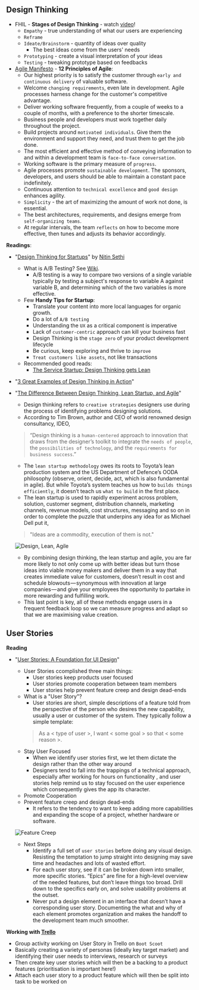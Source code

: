 
## **Design Thinking**
- FHIL - **Stages of Design Thinking** - watch [video](https://www.youtube.com/watch?v=GFffb2H-gK0)!
    - ```Empathy``` - true understanding of what our users are experiencing
    - ```Reframe```
    - ```Ideate/Brainstorm``` - quantity of ideas over quality
        - The best ideas come from the users' needs
    - ```Prototyping``` - create a visual interpretation of your ideas
    - ```Testing``` - tweaking prototype based on feedbacks
- [Agile Manifesto](https://agilemanifesto2018.github.io/) - **12 Principles of Agile**:
    - Our highest priority is to satisfy the customer through ```early and continuous delivery``` of valuable software.
    - Welcome ```changing requirements```, even late in development. Agile processes harness change for the customer's competitive advantage.
    - Deliver working software frequently, from a couple of weeks to a couple of months, with a preference to the shorter timescale.
    - Business people and developers must work together daily throughout the project.
    - Build projects around ```motivated individuals```. Give them the environment and support they need, and trust them to get the job done.
    - The most efficient and effective method of conveying information to and within a development team is ```face-to-face conversation```.
    - Working software is the primary measure of ```progress```.
    - Agile processes promote ```sustainable development```. The sponsors, developers, and users should be able to maintain a constant pace indefinitely.
    - Continuous attention to ```technical excellence``` and ```good design``` enhances agility.
    - ```Simplicity``` - the art of maximizing the amount of work not done, is essential.
    - The best architectures, requirements, and designs emerge from ```self-organizing teams```.
    - At regular intervals, the team ```reflects``` on how to become more effective, then tunes and adjusts its behavior accordingly.

**Readings**:
- "[Design Thinking for Startups](https://hackernoon.com/design-thinking-for-startups-by-nitin-sethi-of-quikr-fe01a259c9bf)" by [Nitin Sethi](https://www.linkedin.com/in/connect2nitin/)
    - What is A/B Testing? See [Wiki](https://en.wikipedia.org/wiki/A/B_testing).
        - A/B testing is a way to compare two versions of a single variable typically by testing a subject's response to variable A against variable B, and determining which of the two variables is more effective.
    - Few **Handy Tips for Startup**:
        - Translate your content into more local languages for organic growth.
        - Do a lot of ```A/B testing```
        - Understanding the ```UX``` as a critical component is imperative
        - Lack of ```customer-centric``` approach can kill your business fast
        - Design Thinking is the ```stage zero``` of your product development lifecycle
        - Be curious, keep exploring and thrive to ```improve```
        - ```Treat customers like assets```, not like transactions
    - Recommended good reads:
        - [The Service Startup: Design Thinking gets Lean](https://www.goodreads.com/book/show/22501716-the-service-startup)
- "[3 Great Examples of Design Thinking in Action](https://medium.com/swlh/3-great-examples-of-design-thinking-in-action-a96461538c4a)"
- "[The Difference Between Design Thinking, Lean Startup, and Agile](https://medium.com/@SteveGlaveski/the-difference-between-design-thinking-lean-startup-and-agile-5cf07b117562)"
    - Design thinking refers to ```creative strategies``` designers use during the process of identifying problems designing solutions.
    - According to Tim Brown, author and CEO of world renowned design consultancy, IDEO, 

    > “Design thinking is a ```human-centered``` approach to innovation that draws from the designer’s toolkit to integrate the ```needs of people```, the ```possibilities of technology```, and the ```requirements for business success```.”
 
    - The ```lean startup methodology``` owes its roots to Toyota’s lean production system and the US Department of Defence’s OODA philosophy (observe, orient, decide, act, which is also fundamental in agile). But while Toyota’s system teaches us how to ```builds things efficiently```, it doesn’t teach us ```what to build``` in the first place.
    - The lean startup is used to rapidly experiment across problem, solution, customer segment, distribution channels, marketing channels, revenue models, cost structures, messaging and so on in order to complete the puzzle that underpins any idea for as Michael Dell put it,
    > "Ideas are a commodity, execution of them is not."

    ![Design, Lean, Agile](https://cdn-images-1.medium.com/max/1000/0*jYzpqRhKb08C5qBc.png)

    - By combining design thinking, the lean startup and agile, you are far more likely to not only come up with better ideas but turn those ideas into viable money makers and deliver them in a way that creates immediate value for customers, doesn’t result in cost and schedule blowouts — synonymous with innovation at large companies — and give your employees the opportunity to partake in more rewarding and fulfilling work.
    - This last point is key, all of these methods engage users in a frequent feedback loop so we can measure progress and adapt so that we are maximising value creation.

## **User Stories**

**Reading**
- "[User Stories: A Foundation for UI Design](http://www.uxbooth.com/articles/user-stories-a-foundation-for-ui-design/)"
    - User Stories ccomplished three main things:
        - User stories keep products user focused
        - User stories promote cooperation between team members
        - User stories help prevent feature creep and design dead-ends
    - What is a "User Story"?
        - User stories are short, simple descriptions of a feature told from the perspective of the person who desires the new capability, usually a user or customer of the system. They typically follow a simple template:
        > As a < type of user >, I want < some goal > so that < some reason >.
    - Stay User Focused
        - When we identify user stories first, we let them dictate the design rather than the other way around
        - Designers tend to fall into the trappings of a technical approach, especially after working for hours on functionality , and user stories help remind us to stay focused on the user experience which consequently gives the app its character.
    - Promote Cooperation
    - Prevent feature creep and design dead-ends
        - It refers to the tendency to want to keep adding more capabilities and expanding the scope of a project, whether hardware or software.

    ![Feature Creep](https://marketoonist.com/wp-content/uploads/2015/06/051212.creep_.jpg)

    - Next Steps
        - Identify a full set of ```user stories``` before doing any visual design. Resisting the temptation to jump straight into designing may save time and headaches and lots of wasted effort.
        - For each user story, see if it can be broken down into smaller, more specific stories. “Epics” are fine for a high-level overview of the needed features, but don’t leave things too broad. Drill down to the specifics early on, and solve usability problems at the outset.
        - Never put a design element in an interface that doesn’t have a corresponding user story. Documenting the what and why of each element promotes organization and makes the handoff to the development team much smoother.

**Working with [Trello](https://trello.com/#)**
- Group activity working on User Story in Trello on ```Boot Scoot```
- Basically creating a variety of personas (ideally key target market) and identifying their user needs to interviews, research or surveys
- Then create key user stories which will then be a backing to a product features (prioritisation is important here!)
- Attach each user story to a product feature which will then be split into task to be worked on
